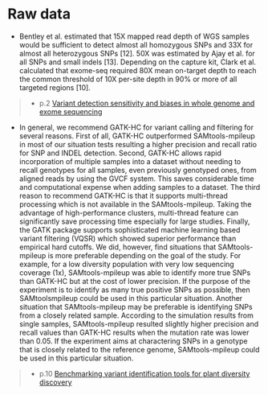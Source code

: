 # Raw data
- Bentley et al. estimated that 15X mapped read depth of WGS samples would be sufficient to detect almost all homozygous SNPs and 33X for almost all heterozygous SNPs [12]. 50X was estimated by Ajay et al. for all SNPs and small indels [13]. Depending on the capture kit, Clark et al. calculated that exome-seq required 80X mean on-target depth to reach the common threshold of 10X per-site depth in 90% or more of all targeted regions [10].

> - p.2 [Variant detection sensitivity and biases in whole genome and exome sequencing](https://www.ncbi.nlm.nih.gov/pmc/articles/PMC4122774/)

- In general, we recommend GATK-HC for variant calling and filtering for several reasons. First of all, GATK-HC outperformed SAMtools-mpileup in most of our situation tests resulting a higher precision and recall ratio for SNP and INDEL detection. Second, GATK-HC allows rapid incorporation of multiple samples into a dataset without needing to recall genotypes for all samples, even previously genotyped
ones, from aligned reads by using the GVCF system. This saves considerable time and computational expense when adding samples to a dataset. The third reason to recommend GATK-HC is that it supports multi-thread processing which is not available in the SAMtools-mpileup. Taking the advantage of high-performance clusters, multi-thread feature can significantly save processing time especially for large studies. Finally, the GATK package supports sophisticated machine learning based variant filtering (VQSR) which
showed superior performance than empirical hard cutoffs. We did, however, find situations that SAMtools-mpileup is more preferable depending on the goal of the study. For example, for a low diversity population with very low sequencing coverage (1x), SAMtools-mpileup was able to identify more true SNPs than GATK-HC but at the cost of lower precision. If the purpose of the experiment is to identify as many true positive SNPs as possible, then SAMtoolsmpileup could be used in this particular situation. Another situation that SAMtools-mpileup may be preferable is identifying SNPs from a closely related sample. According to the simulation results from single samples, SAMtools-mpileup resulted slightly higher precision and recall values than GATK-HC results when the mutation rate was lower than 0.05. If the experiment aims at charactering SNPs in a genotype that is closely related to the reference genome, SAMtools-mpileup could be used in this particular situation.

> - p.10 [Benchmarking variant identification tools for plant diversity discovery](https://bmcgenomics.biomedcentral.com/articles/10.1186/s12864-019-6057-7)
